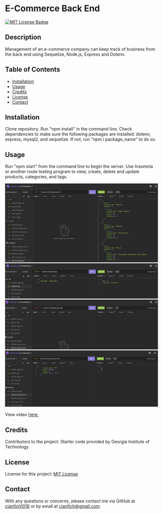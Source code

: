 # E-Commerce Back End

  [![MIT License Badge](https://img.shields.io/badge/License-MIT_License-blue)](https://img.shields.io/badge/License-MIT_License-blue)

  ## Description
  Management of an e-commerce company can keep track of business from the back end using Sequelize, Node.js, Express and Dotenv.

  ## Table of Contents
  * [Installation](#installation)
  * [Usage](#usage)
  * [Credits](#credits)
  * [License](#license)
  * [Contact](#contact)

  ## Installation
  Clone repository. Run "npm install" in the command line. Check dependencies to make sure the following packages are installed: dotenv, express, mysql2, and sequelize. If not, run "npm i package_name" to do so. 

  ## Usage
  Run "npm start" from the command line to begin the server. Use Insomnia or another route testing program to view, create, delete and update products, categories, and tags.

  ![Example of GET all Categories](images/Get.png)
  ![Example of POST on a Tag with JSON body written to create new Tag.](images/Post.png)
  ![Example of DELETE on a Product id with results of confirmation that the specific product was deleted.](images/Delete.png)
  ![Example of PUT on a Product id with JSON body edited and results of confirmation that id in url was changed.](images/Put.png)

  View video [here.](https://watch.screencastify.com/v/eZvDfYp99tAuZc6sk4zR)
  ## Credits
  Contributors to the project: Starter code provided by Georgia Institute of Technology

  ## License
  License for this project: [MIT License](https://choosealicense.com/licenses/mit/)

  ## Contact
  With any questions or concerns, please contact me via GitHub at [cianfich1016](https://github.com/cianfich1016) or by email at cianfich@gmail.com.

